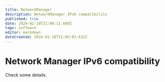 ```yaml
---
title: NetworkManager
description: NetworkManager IPv6 compatibility
published: true
date: 2024-01-18T21:09:11.609Z
tags: software
editor: markdown
dateCreated: 2024-01-18T21:05:03.632Z
---
```


# Network Manager IPv6 compatibility


Check some details.